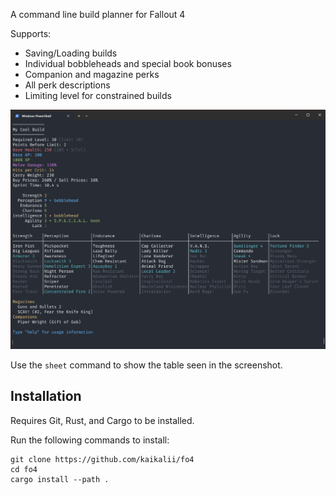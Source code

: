 A command line build planner for Fallout 4

Supports:
- Saving/Loading builds
- Individual bobbleheads and special book bonuses
- Companion and magazine perks
- All perk descriptions
- Limiting level for constrained builds

![Screenshot](screenshot.png)

Use the `sheet` command to show the table seen in the screenshot.

## Installation

Requires Git, Rust, and Cargo to be installed.

Run the following commands to install:

```
git clone https://github.com/kaikalii/fo4
cd fo4
cargo install --path .
```